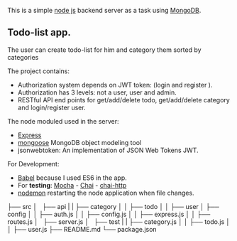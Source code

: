 This is a simple [node js](https://nodejs.org) backend server as a task using [MongoDB](https://www.mongodb.com).

## Todo-list app.
The user can create todo-list for him and category them sorted by categories

The project contains: 
- Authorization system depends on JWT token: (login and register ).
- Authorization has 3 levels: not a user, user and admin.
- RESTful API end points for get/add/delete todo, get/add/delete category and login/register user.

The node moduled used in the server:
- [Express](https://expressjs.com)
- [mongoose](https://mongoosejs.com) MongoDB object modeling tool
- jsonwebtoken: An implementation of JSON Web Tokens JWT.

For Development:
- [Babel](https://babeljs.io) because I used ES6 in the app.
- For **testing**: [Mocha](https://mochajs.org) - [Chai](https://www.chaijs.com) - [chai-http](https://www.chaijs.com/plugins/chai-http)
- [nodemon](https://nodemon.io/) restarting the node application when file changes.

├── src
│   ├── api
|   |    ├── category
│   │    ├── todo
│   │    ├── user
│   ├── config
│   │    ├── auth.js
│   │    ├── config.js
│   │    ├── express.js
│   │    ├── routes.js
│   ├── server.js
│   ├── test
|   |    ├── category.js
│   │    ├── todo.js
│   │    ├── user.js
├── README.md
└── package.json